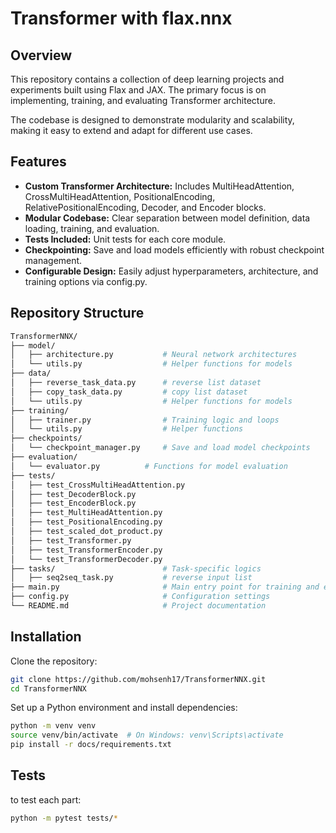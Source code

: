 # Transformer with flax.nnx

## Overview
This repository contains a collection of deep learning projects and experiments built using Flax and JAX. The primary focus is on implementing, training, and evaluating Transformer architecture.

The codebase is designed to demonstrate modularity and scalability, making it easy to extend and adapt for different use cases.

## Features
- **Custom Transformer Architecture:** Includes MultiHeadAttention, CrossMultiHeadAttention, PositionalEncoding, RelativePositionalEncoding, Decoder, and Encoder blocks.
- **Modular Codebase:** Clear separation between model definition, data loading, training, and evaluation.
- **Tests Included:** Unit tests for each core module.
- **Checkpointing:** Save and load models efficiently with robust checkpoint management.
- **Configurable Design:** Easily adjust hyperparameters, architecture, and training options via config.py.

## Repository Structure
```bash
TransformerNNX/
├── model/
│   ├── architecture.py           # Neural network architectures 
│   └── utils.py                  # Helper functions for models
├── data/
│   ├── reverse_task_data.py      # reverse list dataset
│   ├── copy_task_data.py         # copy list dataset
│   └── utils.py                  # Helper functions for models
├── training/
│   ├── trainer.py                # Training logic and loops
│   └── utils.py                  # Helper functions
├── checkpoints/
│   └── checkpoint_manager.py     # Save and load model checkpoints
├── evaluation/
│   └── evaluator.py          # Functions for model evaluation
├── tests/
│   ├── test_CrossMultiHeadAttention.py             
│   ├── test_DecoderBlock.py             
│   ├── test_EncoderBlock.py              
│   ├── test_MultiHeadAttention.py              
│   ├── test_PositionalEncoding.py        
│   ├── test_scaled_dot_product.py             
│   ├── test_Transformer.py        
│   ├── test_TransformerEncoder.py        
│   └── test_TransformerDecoder.py        
├── tasks/                        # Task-specific logics
│   ├── seq2seq_task.py           # reverse input list
├── main.py                       # Main entry point for training and evaluation
├── config.py                     # Configuration settings
└── README.md                     # Project documentation
```

## Installation
Clone the repository:

```bash
git clone https://github.com/mohsenh17/TransformerNNX.git
cd TransformerNNX
```
Set up a Python environment and install dependencies:

```bash
python -m venv venv
source venv/bin/activate  # On Windows: venv\Scripts\activate
pip install -r docs/requirements.txt
```

## Tests

to test each part:

```bash
python -m pytest tests/*
```